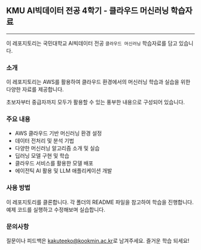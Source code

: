 ## KMU AI빅데이터 전공 4학기 - 클라우드 머신러닝 학습자료

---

이 레포지토리는 국민대학교 AI빅데이터 전공 `클라우드 머신러닝` 학습자료를 담고 있습니다.

### 소개

이 레포지토리는 AWS를 활용하여 클라우드 환경에서의 머신러닝 학습과 실습을 위한 다양한 자료를 제공합니다.

초보자부터 중급자까지 모두가 활용할 수 있는 풍부한 내용으로 구성되어 있습니다.

### 주요 내용

- AWS 클라우드 기반 머신러닝 환경 설정
- 데이터 전처리 및 분석 기법
- 다양한 머신러닝 알고리즘 소개 및 실습
- 딥러닝 모델 구현 및 학습
- 클라우드 서비스를 활용한 모델 배포
- 에이전틱 AI 활용 및 LLM 애플리케이션 개발

### 사용 방법

이 레포지토리를 클론합니다.
각 폴더의 README 파일을 참고하여 학습을 진행합니다.
예제 코드를 실행하고 수정해보며 실습합니다.

### 문의사항

질문이나 피드백은 <kakuteeko@kookmin.ac.kr>로 남겨주세요.
즐거운 학습 되세요!
